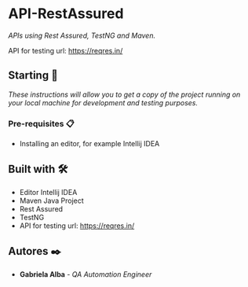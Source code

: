 # API-RestAssured
_APIs using Rest Assured, TestNG and Maven._

API for testing url: https://reqres.in/

## Starting 🚀

_These instructions will allow you to get a copy of the project running on your local machine for development and testing purposes._

### Pre-requisites 📋

- Installing an editor, for example Intellij IDEA

## Built with  🛠️

- Editor Intellij IDEA
- Maven Java Project
- Rest Assured
- TestNG
- API for testing url: https://reqres.in/

## Autores ✒️

* **Gabriela Alba** - *QA Automation Engineer*
